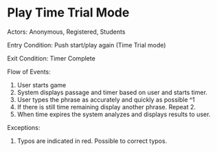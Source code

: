 # Play Time Trial Mode

Actors: Anonymous, Registered, Students

Entry Condition: Push start/play again (Time Trial mode)

Exit Condition: Timer Complete

Flow of Events:
1. User starts game
2. System displays passage and timer based on user and starts timer.
3. User types the phrase as accurately and quickly as possible ^1
4. If there is still time remaining display another phrase. Repeat 2.
5. When time expires the system analyzes and displays results to user.

Exceptions:
1. Typos are indicated in red. Possible to correct typos.

